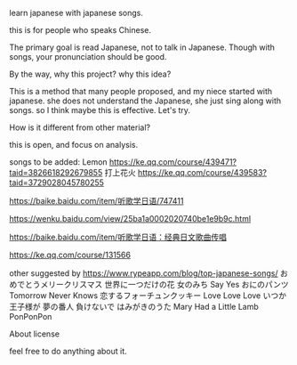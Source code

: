 learn japanese with japanese songs.

this is for people who speaks Chinese.

The primary goal is read Japanese, not to talk in Japanese.
Though with songs, your pronunciation should be good.

By the way, why this project? why this idea?

This is a method that many people proposed, and my niece started with japanese. she does not understand the Japanese, she just sing along with songs.
so I think maybe this is effective. Let's try.

How is it different from other material?

this is open, and focus on analysis.




songs to be added:
Lemon https://ke.qq.com/course/439471?taid=3826618292679855
打上花火 https://ke.qq.com/course/439583?taid=3729028045780255

https://baike.baidu.com/item/听歌学日语/747411

https://wenku.baidu.com/view/25ba1a0002020740be1e9b9c.html

https://baike.baidu.com/item/听歌学日语：经典日文歌曲传唱

https://ke.qq.com/course/131566


other suggested by https://www.rypeapp.com/blog/top-japanese-songs/
おめでとうメリークリスマス
世界に一つだけの花
女のみち
Say Yes
おにのパンツ
Tomorrow Never Knows
恋するフォーチュンクッキー
Love Love Love
いつか王子様が
夢の番人
負けないで
はみがきのうた
Mary Had a Little Lamb
PonPonPon











About license

feel free to do anything about it.
